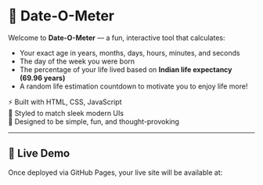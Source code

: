 # 📅 Date-O-Meter

Welcome to **Date-O-Meter** — a fun, interactive tool that calculates:
- Your exact age in years, months, days, hours, minutes, and seconds
- The day of the week you were born
- The percentage of your life lived based on **Indian life expectancy (69.96 years)**
- A random life estimation countdown to motivate you to enjoy life more!

⚡ Built with HTML, CSS, JavaScript  
🎨 Styled to match sleek modern UIs  
🎯 Designed to be simple, fun, and thought-provoking

---

## 🔗 Live Demo
Once deployed via GitHub Pages, your live site will be available at:

